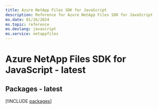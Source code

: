 ```yaml
---
title: Azure NetApp Files SDK for JavaScript
description: Reference for Azure NetApp Files SDK for JavaScript
ms.date: 01/26/2024
ms.topic: reference
ms.devlang: javascript
ms.service: netappfiles
---
```

# Azure NetApp Files SDK for JavaScript - latest
## Packages - latest
[!INCLUDE [packages](netapp-files-index.md)]